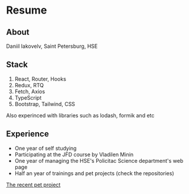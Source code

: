 # Resume

## About

Daniil Iakovelv, Saint Petersburg, HSE

## Stack 

1) React, Router, Hooks
2) Redux, RTQ
3) Fetch, Axios
4) TypeScript
5) Bootstrap, Tailwind, CSS

Also experinced with libraries such as lodash, formik and etc

## Experience

* One year of self studying
* Participating at the JFD course by Vladilen Minin
* One year of managing the HSE's Policitac Science department's web page
* Half an year of trainings and pet projects (check the repositories)

[The recent pet project](https://github.com/jkdnl/todo-pet-app)
